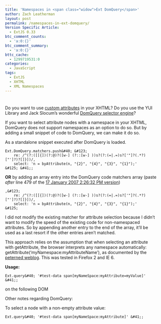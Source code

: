 ```yaml
---
title: 'Namespaces in <span class="widow">Ext DomQuery</span>'
author: Zach Leatherman
layout: post
permalink: /namespaces-in-ext-domquery/
Version Specific Article:
  - ExtJS 0.33
btc_comment_counts:
  - 'a:0:{}'
btc_comment_summary:
  - 'a:0:{}'
bttc_cache:
  - 1299719531:0
categories:
  - JavaScript
tags:
  - ExtJS
  - XHTML
  - XML Namespaces
---
```

# 

Do you want to use [custom attributes][1] in your XHTML? Do you use the YUI Library and Jack Slocum’s wonderful [DomQuery selector engine][2]?

 [1]: http://unspace.ca/discover/attributes/
 [2]: http://www.jackslocum.com/blog/2007/01/11/domquery-css-selector-basic-xpath-implementation-with-benchmarks/

If you want to select attribute nodes with a namespace in your XHTML, DomQuery does not support namespaces as an option to do so. But by adding a small snippet of code to DomQuery, we can make it do so.

As a standalone snippet executed after DomQuery is loaded.

    Ext.DomQuery.matchers.push&#40; &#123;
    	re: /^(?:([[{])(?:@)?([w-] (?::[w-] ))s?(?:(=|.=)s?['"]?(.*?)["']?)?[]}])/,
    	select: 'n = byAttribute(n, "{2}", "{4}", "{3}", "{1}");'
    &#125; &#41;;

**OR** by adding an array entry into the DomQuery code matchers array (paste *after* line 479 of the [17 January 2007 2:26:32 PM version][3])

 [3]: http://www.yui-ext.com/deploy/yui-ext.0.40-alpha/source/DomQuery.js

    ,&#123;
    	re: /^(?:([[{])(?:@)?([w-] (?::[w-] ))s?(?:(=|.=)s?['"]?(.*?)["']?)?[]}])/,
    	select: 'n = byAttribute(n, "{2}", "{4}", "{3}", "{1}");'
    &#125;

I did not modify the existing matcher for attribute selection because I didn’t want to modify the speed of the existing code for non-namespaced attributes. So by appending another entry to the end of the array, it’ll be used as a last resort if the other entries aren’t matched.

This approach relies on the assumption that when selecting an attribute with getAttribute, the browser interprets any namespace automatically: getAttribute(‘myNamespace:myAttributeName’), as documented by the [peterned weblog][4]. This was tested in Firefox 2 and IE 6.

 [4]: http://blogger.xs4all.nl/peterned/archive/2005/12/11/70033.aspx

**Usage:**

    Ext.query&#40; '#test-data span[myNameSpace:myAttribute=myValue]' &#41;;

on the following DOM

    
    
    

Other notes regarding DomQuery:

To select a node with a non-empty attribute value:

    Ext.query&#40; '#test-data span[myNameSpace:myAttribute]' &#41;;